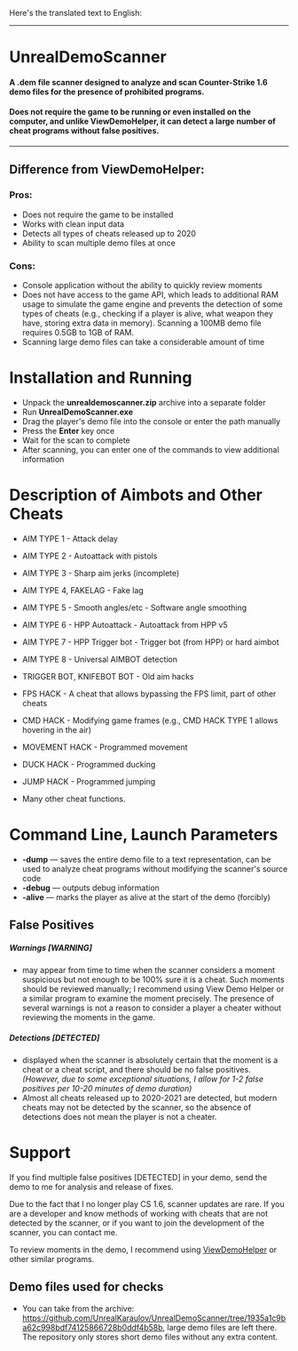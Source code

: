 Here's the translated text to English:

---

# UnrealDemoScanner 
#### A .dem file scanner designed to analyze and scan Counter-Strike 1.6 demo files for the presence of prohibited programs.
#### Does not require the game to be running or even installed on the computer, and unlike ViewDemoHelper, it can detect a large number of cheat programs without false positives.

---
Difference from ViewDemoHelper:
-
### Pros:
- Does not require the game to be installed
- Works with clean input data
- Detects all types of cheats released up to 2020
- Ability to scan multiple demo files at once

### Cons:
- Console application without the ability to quickly review moments
- Does not have access to the game API, which leads to additional RAM usage to simulate the game engine and prevents the detection of some types of cheats (e.g., checking if a player is alive, what weapon they have, storing extra data in memory). Scanning a 100MB demo file requires 0.5GB to 1GB of RAM.
- Scanning large demo files can take a considerable amount of time

# Installation and Running
- Unpack the **unrealdemoscanner.zip** archive into a separate folder
- Run **UnrealDemoScanner.exe**
- Drag the player's demo file into the console or enter the path manually
- Press the **Enter** key once
- Wait for the scan to complete
- After scanning, you can enter one of the commands to view additional information

# Description of Aimbots and Other Cheats
- AIM TYPE 1 - Attack delay

- AIM TYPE 2 - Autoattack with pistols

- AIM TYPE 3 - Sharp aim jerks (incomplete)

- AIM TYPE 4, FAKELAG - Fake lag

- AIM TYPE 5 - Smooth angles/etc - Software angle smoothing

- AIM TYPE 6 - HPP Autoattack - Autoattack from HPP v5

- AIM TYPE 7 - HPP Trigger bot - Trigger bot (from HPP) or hard aimbot

- AIM TYPE 8 - Universal AIMBOT detection

- TRIGGER BOT, KNIFEBOT BOT - Old aim hacks

- FPS HACK - A cheat that allows bypassing the FPS limit, part of other cheats

- CMD HACK - Modifying game frames (e.g., CMD HACK TYPE 1 allows hovering in the air)

- MOVEMENT HACK - Programmed movement

- DUCK HACK - Programmed ducking

- JUMP HACK - Programmed jumping

- Many other cheat functions.

# Command Line, Launch Parameters
- **-dump** — saves the entire demo file to a text representation, can be used to analyze cheat programs without modifying the scanner's source code
- **-debug** — outputs debug information
- **-alive** — marks the player as alive at the start of the demo (forcibly)
 
## False Positives
##### Warnings [WARNING] 
- may appear from time to time when the scanner considers a moment suspicious but not enough to be 100% sure it is a cheat. Such moments should be reviewed manually; I recommend using View Demo Helper or a similar program to examine the moment precisely. The presence of several warnings is not a reason to consider a player a cheater without reviewing the moments in the game. 
  
##### Detections [DETECTED] 
- displayed when the scanner is absolutely certain that the moment is a cheat or a cheat script, and there should be no false positives. *(However, due to some exceptional situations, I allow for 1-2 false positives per 10-20 minutes of demo duration)*
- Almost all cheats released up to 2020-2021 are detected, but modern cheats may not be detected by the scanner, so the absence of detections does not mean the player is not a cheater. 

# Support
If you find multiple false positives [DETECTED] in your demo, send the demo to me for analysis and release of fixes.

Due to the fact that I no longer play CS 1.6, scanner updates are rare. If you are a developer and know methods of working with cheats that are not detected by the scanner, or if you want to join the development of the scanner, you can contact me.

To review moments in the demo, I recommend using [ViewDemoHelper](https://github.com/radiusr16/view_demo_helper) or other similar programs.

## Demo files used for checks
- You can take from the archive: https://github.com/UnrealKaraulov/UnrealDemoScanner/tree/1935a1c9ba62c998bdf74125866728b0ddf4b58b, large demo files are left there. The repository only stores short demo files without any extra content.

